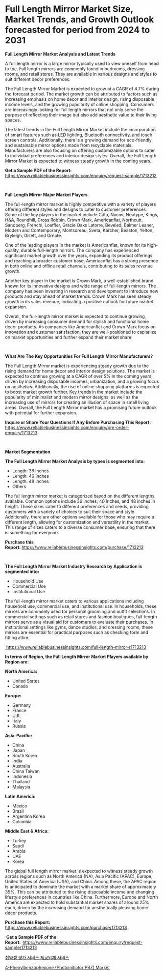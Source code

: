 <p><h1>Full Length Mirror Market Size, Market Trends, and Growth Outlook forecasted for period from 2024 to 2031</h1></p><p><strong>Full Length Mirror Market Analysis and Latest Trends</strong></p>
<p><p>A full length mirror is a large mirror typically used to view oneself from head to toe. Full length mirrors are commonly found in bedrooms, dressing rooms, and retail stores. They are available in various designs and styles to suit different decor preferences.</p><p>The Full Length Mirror Market is expected to grow at a CAGR of 4.7% during the forecast period. The market growth can be attributed to factors such as increasing emphasis on home decor and interior design, rising disposable income levels, and the growing popularity of online shopping. Consumers are increasingly looking for full length mirrors that not only serve the purpose of reflecting their image but also add aesthetic value to their living spaces.</p><p>The latest trends in the Full Length Mirror Market include the incorporation of smart features such as LED lighting, Bluetooth connectivity, and touch screen controls. Additionally, there is a growing demand for eco-friendly and sustainable mirror options made from recyclable materials. Manufacturers are also focusing on offering customizable options to cater to individual preferences and interior design styles. Overall, the Full Length Mirror Market is expected to witness steady growth in the coming years.</p></p>
<p><strong>Get a Sample PDF of the Report:&nbsp;</strong> <a href="https://www.reliablebusinessinsights.com/enquiry/request-sample/1713213">https://www.reliablebusinessinsights.com/enquiry/request-sample/1713213</a></p>
<p>&nbsp;</p>
<p><strong>Full Length Mirror Major Market Players</strong></p>
<p><p>The full-length mirror market is highly competitive with a variety of players offering different styles and designs to cater to customer preferences. Some of the key players in the market include Citta, Naomi, Neutype, Kings, H&A, Roundhill, Cross Robbin, Crown Mark, Americanflat, Northcutt, Sandberg, Frenchi, Loeffler, Gracie Oaks Latorre, Beveled, Balmer Leaner, Modern and Contemporary, Montsoreau, Sveta, Karcher, Beaston, Yelton, Bryleigh, Gillett, and Ornate.</p><p>One of the leading players in the market is Americanflat, known for its high-quality, durable full-length mirrors. The company has experienced significant market growth over the years, expanding its product offerings and reaching a broader customer base. Americanflat has a strong presence in both online and offline retail channels, contributing to its sales revenue growth.</p><p>Another key player in the market is Crown Mark, a well-established brand known for its innovative designs and wide range of full-length mirrors. The company has been investing in research and development to introduce new products and stay ahead of market trends. Crown Mark has seen steady growth in its sales revenue, indicating a positive outlook for future market expansion.</p><p>Overall, the full-length mirror market is expected to continue growing, driven by increasing consumer demand for stylish and functional home decor products. As companies like Americanflat and Crown Mark focus on innovation and customer satisfaction, they are well-positioned to capitalize on market opportunities and further expand their market share.</p></p>
<p>&nbsp;</p>
<p><strong>What Are The Key Opportunities For Full Length Mirror Manufacturers?</strong></p>
<p><p>The Full Length Mirror market is experiencing steady growth due to the rising demand for home decor and interior design solutions. The market is expected to continue growing at a CAGR of over 5% in the coming years, driven by increasing disposable incomes, urbanization, and a growing focus on aesthetics. Additionally, the rise of online shopping platforms is expected to boost market growth further. Key trends in the market include the popularity of minimalist and modern mirror designs, as well as the increasing use of mirrors for creating an illusion of space in small living areas. Overall, the Full Length Mirror market has a promising future outlook with potential for further expansion.</p></p>
<p><strong>Inquire or Share Your Questions If Any Before Purchasing This Report:</strong> <a href="https://www.reliablebusinessinsights.com/enquiry/pre-order-enquiry/1713213">https://www.reliablebusinessinsights.com/enquiry/pre-order-enquiry/1713213</a></p>
<p>&nbsp;</p>
<p><strong>Market Segmentation</strong></p>
<p><strong>The Full Length Mirror Market Analysis by types is segmented into:</strong></p>
<p><ul><li>Length: 36 inches</li><li>Length: 40 inches</li><li>Length: 48 inches</li><li>Others</li></ul></p>
<p><p>The full length mirror market is categorized based on the different lengths available. Common options include 36 inches, 40 inches, and 48 inches in height. These sizes cater to different preferences and needs, providing customers with a variety of choices to suit their space and style. Additionally, there are other options available for those who may require a different length, allowing for customization and versatility in the market. This range of sizes caters to a diverse consumer base, ensuring that there is something for everyone.</p></p>
<p><strong>Purchase this Report:&nbsp;</strong><a href="https://www.reliablebusinessinsights.com/purchase/1713213">https://www.reliablebusinessinsights.com/purchase/1713213</a></p>
<p>&nbsp;</p>
<p><strong>The Full Length Mirror Market Industry Research by Application is segmented into:</strong></p>
<p><ul><li>Household Use</li><li>Commercial Use</li><li>Institutional Use</li></ul></p>
<p><p>The full-length mirror market caters to various applications including household use, commercial use, and institutional use. In households, these mirrors are commonly used for personal grooming and outfit selections. In commercial settings such as retail stores and fashion boutiques, full-length mirrors serve as a visual aid for customers to evaluate their purchases. In institutional settings like gyms, dance studios, and dressing rooms, these mirrors are essential for practical purposes such as checking form and fitting attire.</p></p>
<p><a href="https://www.reliablebusinessinsights.com/full-length-mirror-r1713213">&nbsp;https://www.reliablebusinessinsights.com/full-length-mirror-r1713213</a></p>
<p><strong>In terms of Region, the Full Length Mirror Market Players available by Region are:</strong></p>
<p>
    <p> <strong> North America: </strong>
        <ul>
            <li>United States</li>
            <li>Canada</li>
        </ul>
        </p> 
    <p> <strong> Europe: </strong>
        <ul>
            <li>Germany</li>
            <li>France</li>
            <li>U.K.</li>
            <li>Italy</li>
            <li>Russia</li>
        </ul>
        </p> 
    <p> <strong> Asia-Pacific: </strong>
        <ul>
            <li>China</li>
            <li>Japan</li>
            <li>South Korea</li>
            <li>India</li>
            <li>Australia</li>
            <li>China Taiwan</li>
            <li>Indonesia</li>
            <li>Thailand</li>
            <li>Malaysia</li>
        </ul>
        </p> 
    <p> <strong> Latin America: </strong>
        <ul>
            <li>Mexico</li>
            <li>Brazil</li>
            <li>Argentina Korea</li>
            <li>Colombia</li>
        </ul>
        </p> 
    <p> <strong> Middle East & Africa: </strong>
        <ul>
            <li>Turkey</li>
            <li>Saudi</li>
            <li>Arabia</li>
            <li>UAE</li>
            <li>Korea</li>
        </ul>
    </p>
    </p>
<p><p>The global full length mirror market is expected to witness steady growth across regions such as North America (NA), Asia Pacific (APAC), Europe, United States of America (USA), and China. Among these, the APAC region is anticipated to dominate the market with a market share of approximately 35%. This can be attributed to the rising disposable income and changing lifestyle preferences in countries like China. Furthermore, Europe and North America are expected to hold substantial market shares of around 25% each, driven by the increasing demand for aesthetically pleasing home décor products.</p></p>
<p><strong>Purchase this Report: </strong><a href="https://www.reliablebusinessinsights.com/purchase/1713213">https://www.reliablebusinessinsights.com/purchase/1713213</a></p>
<p>&nbsp;<strong>Get a Sample PDF of the Report:&nbsp;&nbsp;</strong><a href="https://www.reliablebusinessinsights.com/enquiry/request-sample/1713213">https://www.reliablebusinessinsights.com/enquiry/request-sample/1713213</a></p>
<p><strong></strong></p>
<p><p><a href="https://medium.com/@luffiazaza/2024%EB%85%84%EB%B6%80%ED%84%B0-2031%EB%85%84%EA%B9%8C%EC%A7%80-cagr%EB%A1%9C-%ED%99%95%EC%9E%A5%EB%90%98%EB%8A%94-%EC%B7%A8%EC%95%BD%EC%84%B1-%ED%8F%89%EA%B0%80-%EC%84%9C%EB%B9%84%EC%8A%A4-%EC%A0%9C%EA%B3%B5%EC%97%85%EA%B3%84-%EC%8B%9C%EC%9E%A5-%EA%B7%9C%EB%AA%A8%EC%97%90-%EB%8C%80%ED%95%9C-%ED%86%B5%EC%B0%B0%EB%A0%A5-0ea1cf1959bf">취약성 평가 서비스 제공업체 서비스</a></p><p><a href="https://github.com/marlinacrngin/Market-Research-Report-List-1/blob/main/4-phenylbenzophenone-photoinitiator-pbz-market.md">4-Phenylbenzophenone (Photoinitiator PBZ) Market</a></p></p>